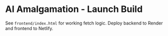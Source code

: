 # AI Amalgamation - Launch Build

See `frontend/index.html` for working fetch logic. Deploy backend to Render and frontend to Netlify.